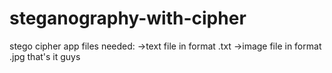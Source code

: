 # steganography-with-cipher
stego cipher app
files needed:
->text file in format .txt
->image file in format .jpg
that's it guys 
